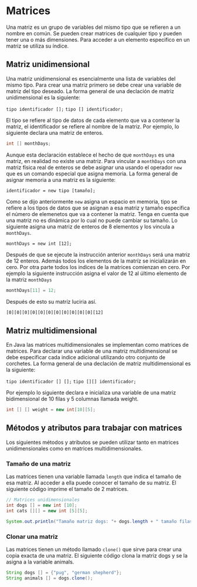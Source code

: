 # Matrices

Una matriz es un grupo de variables del mismo tipo que se refieren a un nombre en común. Se pueden crear matrices de cualquier tipo y pueden tener una o más dimensiones. Para acceder a un elemento especifico en un matriz se utiliza su índice. 

## Matriz unidimensional

Una matriz unidimensional es esencialmente una lista de variables del mismo tipo. Para crear una matriz primero se debe crear una variable de matriz del tipo deseado. La forma general de una declación de matriz unidimensional es la siguiente:

`tipo identificador [];`
`tipo [] identificador;`

El tipo se refiere al tipo de datos de cada elemento que va a contener la matriz, el identificador se refiere al nombre de la matriz. Por ejemplo, lo siguiente declara una matriz de enteros.

```java
int [] monthDays;
```

Aunque esta declaración establece el hecho de que `monthDays` es una matriz, en realidad no existe una matriz. Para vincular a `monthDays` con una matriz física real de enteros se debe asignar una usando el operador `new` que es un comando especial que asigna memoria. La forma general de asignar memoria a una matriz es la siguiente:

`identificador = new tipo [tamaño];`

 Como se dijo anteriormente `new` asigna un espacio en memoria, tipo se refiere a los tipos de datos que se asignan a esa matriz y tamaño especifica el número de elemenetos que va a contener la matriz. Tenga en cuenta que una matriz no es dinámica por lo cual no puede cambiar su tamaño. Lo siguiente asigna una matriz de enteros de 8 elementos y los vincula a `monthDays`.

 `monthDays = new int [12];`

Después de que se ejecute la instrucción anterior `monthDays` será una matriz de 12 enteros. Además todos los elementos de la matríz se inicializarán en cero. Por otra parte todos los indices de la matrices comienzan en cero. Por ejemplo la siguiente instrucción asigna el valor de 12 al último elemento de la matriz `monthDays`

```java
monthDays[11] = 12;
```

Después de esto su matríz luciria así.

```sh
[0][0][0][0][0][0][0][0][0][0][0][12]
```

## Matriz multidimensional

En Java las matrices multidimensionales se implementan como matrices de matrices. Para declarar una variable de una matriz multidimensional se debe especificar cada indice adicional utilizando otro conjunto de corchetes. La forma general de una declación de matriz multidimensional es la siguiente:

`tipo identificador [] [];`
`tipo [][] identificador;`


 Por ejemplo lo siguiente declara e inicializa una variable de una matriz bidimensional de 10 filas y 5 columnas llamada weight.

```java
int [] [] weight = new int[10][5];
```

## Métodos y atributos para trabajar con matrices

Los siguientes métodos y atributos se pueden utilizar tanto en matrices unidimensionales como en matrices multidimensionales.

### Tamaño de una matriz

Las matrices tienen una variable llamada `length` que indica el tamaño de esa matriz. Al acceder a ella puede conocer el tamaño de su matriz.
El siguiente código imprime el tamaño de 2 matrices.

```java
// Matrices unidimensionales
int dogs [] = new int [10];
int cats [][] = new int [5][5];

System.out.println("Tamaño matriz dogs: "+ dogs.length + " tamaño filas matriz cats: "+ cats.length + " tamaño columnas matriz cats "+ cats[0].length);
```

### Clonar una matriz

Las matrices tienen un método llamado `clone()` que sirve para crear una copia exacta de una matriz. El siguiente código clona la matriz dogs y se la asigna a la variable animals.

```java
String dogs [] = {"pug", "german shepherd"};
String animals [] = dogs.clone();
``` 